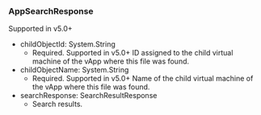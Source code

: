 ### AppSearchResponse
Supported in v5.0+

- childObjectId: System.String
  - Required. Supported in v5.0+
  ID assigned to the child virtual machine of the vApp where this file was found.
- childObjectName: System.String
  - Required. Supported in v5.0+
  Name of the child virtual machine of the vApp where this file was found.
- searchResponse: SearchResultResponse
  - Search results.
